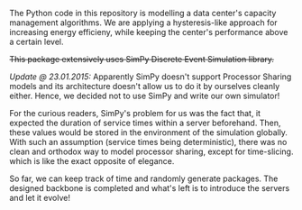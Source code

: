 The Python code in this repository is modelling a data center's capacity
management algorithms. We are applying a hysteresis-like approach for
increasing energy efficieny, while keeping the center's performance above a
certain level.

~~This package extensively uses SimPy Discrete Event Simulation library.~~

*Update @ 23.01.2015:* Apparently SimPy doesn't support Processor Sharing models
and its architecture doesn't allow us to do it by ourselves cleanly either.
Hence, we decided not to use SimPy and write our own simulator! 

For the curious readers, SimPy's problem for us was the fact that, it expected
the duration of service times within a server beforehand. Then, these
values would be stored in the environment of the simulation globally. With
such an assumption (service times being deterministic), there was no clean
and orthodox way to model processor sharing, except for time-slicing.
which is like the exact opposite of elegance.

So far, we can keep track of time and randomly generate packages. The designed
backbone is completed and what's left is to introduce the servers and let it
evolve!